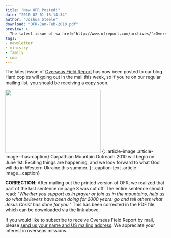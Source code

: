 ```yaml
---
title: "New OFR Posted!"
date: "2010-02-01 16:14:34"
author: "Joshua Steele"
download: "OFR-Jan-Feb-2010.pdf"
preview: >
  The latest issue of <a href="http://www.ofreport.com/archives/">Overseas Field Report</a> has now been posted to our blog. Hard copies will going out in the mail this week, so if you're on our regular mailing list, you should be receiving a copy soon.
tags:
- newsletter
- ministry
- family
- cmo
---
```


The latest issue of <a href="http://www.ofreport.com/archives/">Overseas Field Report</a> has now been posted to our blog. Hard copies will going out in the mail this week, so if you're on our regular mailing list, you should be receiving a copy soon.

<a href="//d21yo20tm8bmc2.cloudfront.net/2010/02/looking-ahead-02-01.jpg"><img class="size-medium wp-image-909" title="looking-ahead-02-01" src="//d21yo20tm8bmc2.cloudfront.net/2010/02/looking-ahead-02-01-300x199.jpg" alt="" width="300" height="199" /></a>
{: .article-image .article-image--has-caption}
Carpathian Mountain Outreach 2010 will begin on June 1st. Exciting things are happening, and we look forward to what God will do in Western Ukraine this summer.
{: .caption-text .article-image__caption}

**CORRECTION**: After mailing out the printed version of OFR, we realized that part of the last sentence on page 3 was cut off. The entire sentence should read: *"Whether you support us in prayer or join us in the mountains, help us do what believers have been doing for 2000 years: go and tell others what Jesus Christ has done for you."* This has been corrected in the PDF file, which can be downloaded via the link above.

If you would like to subscribe to receive Overseas Field Report by mail, please <a href="http://www.ofreport.com/contact/">send us your name and US mailing address</a>. We appreciate your interest in overseas missions.
